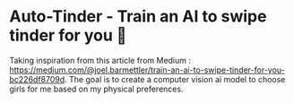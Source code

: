 # Auto-Tinder - Train an AI to swipe tinder for you 🖖

Taking inspiration from this article from Medium : https://medium.com/@joel.barmettler/train-an-ai-to-swipe-tinder-for-you-bc226df8709d.
The goal is to create a computer vision ai model to choose girls for me based on my physical preferences.
